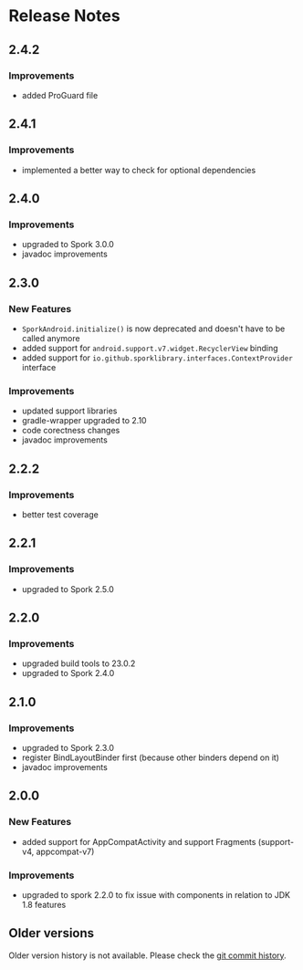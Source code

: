 # Release Notes

## 2.4.2

### Improvements

- added ProGuard file

## 2.4.1

### Improvements

- implemented a better way to check for optional dependencies

## 2.4.0

### Improvements

- upgraded to Spork 3.0.0
- javadoc improvements

## 2.3.0

### New Features

- `SporkAndroid.initialize()` is now deprecated and doesn't have to be called anymore
- added support for `android.support.v7.widget.RecyclerView` binding
- added support for `io.github.sporklibrary.interfaces.ContextProvider` interface

### Improvements

- updated support libraries
- gradle-wrapper upgraded to 2.10
- code corectness changes
- javadoc improvements

## 2.2.2

### Improvements

- better test coverage

## 2.2.1

### Improvements

- upgraded to Spork 2.5.0

## 2.2.0

### Improvements

- upgraded build tools to 23.0.2
- upgraded to Spork 2.4.0

## 2.1.0

### Improvements

- upgraded to Spork 2.3.0
- register BindLayoutBinder first (because other binders depend on it)
- javadoc improvements

## 2.0.0

### New Features

- added support for AppCompatActivity and support Fragments (support-v4, appcompat-v7)

### Improvements

- upgraded to spork 2.2.0 to fix issue with components in relation to JDK 1.8 features

## Older versions

Older version history is not available. Please check the [git commit history](https://github.com/SporkLibrary/Spork-Android/commits/master).

